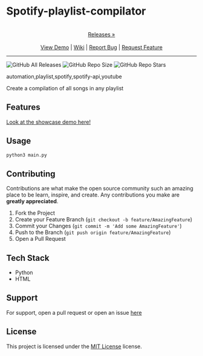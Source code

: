 
# Spotify-playlist-compilator

<p align="center">
  <p align="center">
    <br />
    <a href="https://github.com/ScorchChamp/Spotify-playlist-compilator/releases/">Releases &#187;</a>
    <br />
    <br />
    <a href="https://github.com/ScorchChamp/Spotify-playlist-compilator">View Demo</a> |
    <a href="https://github.com/ScorchChamp/Spotify-playlist-compilator/wiki">Wiki</a> |
    <a href="https://github.com/ScorchChamp/Spotify-playlist-compilator/issues">Report Bug</a> |
    <a href="https://github.com/ScorchChamp/Spotify-playlist-compilator/issues">Request Feature</a>
  </p>
</p>


-------------
![GitHub All Releases](https://img.shields.io/github/downloads/ScorchChamp/Spotify-playlist-compilator/total?style=for-the-badge)
![GitHub Repo Size](https://img.shields.io/github/repo-size/ScorchChamp/Spotify-playlist-compilator?style=for-the-badge)
![GitHub Repo Stars](https://img.shields.io/github/stars/ScorchChamp/Spotify-playlist-compilator?style=for-the-badge)

automation,playlist,spotify,spotify-api,youtube

Create a compilation of all songs in any playlist

## Features

[Look at the showcase demo here!](https://ScorchChamp.github.io/Spotify-playlist-compilator)

## Usage

```py
python3 main.py
```

## Contributing

Contributions are what make the open source community such an amazing place to be learn, inspire, and create. Any contributions you make are **greatly appreciated**.

1. Fork the Project
2. Create your Feature Branch (`git checkout -b feature/AmazingFeature`)
3. Commit your Changes (`git commit -m 'Add some AmazingFeature'`)
4. Push to the Branch (`git push origin feature/AmazingFeature`)
5. Open a Pull Request


## Tech Stack

 - Python
 - HTML

## Support

For support, open a pull request or open an issue [here](https://github.com/ScorchChamp/Spotify-playlist-compilator/issues/new)

## License

This project is licensed under the <a href="https://api.github.com/licenses/mit">MIT License</a> license.

<!--This file was generated via https://github.com/ScorchChamp/README.md-generator Credits to: ScorchChamp-->
        